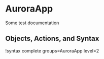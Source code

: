 # AuroraApp

Some test documentation

## Objects, Actions, and Syntax

!syntax complete groups=AuroraApp level=2
